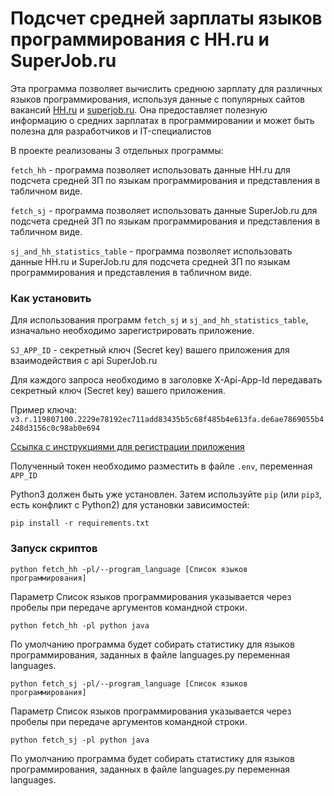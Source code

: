 # Подсчет средней зарплаты языков программирования с HH.ru и SuperJob.ru

Эта программа позволяет вычислить среднюю зарплату для различных языков программирования, используя данные с популярных сайтов вакансий [HH.ru](https://hh.ru/) и [superjob.ru](https://www.superjob.ru/). Она предоставляет полезную информацию о средних зарплатах в программировании и может быть полезна для разработчиков и IT-специалистов

В проекте реализованы 3 отдельных программы:

`fetch_hh`  - программа позволяет использовать данные HH.ru для подсчета средней ЗП по языкам программирования и представления в табличном виде.

`fetch_sj` - программа позволяет использовать данные SuperJob.ru для подсчета средней ЗП по языкам программирования и представления в табличном виде.

`sj_and_hh_statistics_table` - программа позволяет использовать данные HH.ru и SuperJob.ru для подсчета средней ЗП по языкам программирования и представления в табличном виде.


### Как установить

Для использования программ `fetch_sj` и `sj_and_hh_statistics_table`, изначально необходимо зарегистрировать приложение.

`SJ_APP_ID` - секретный ключ (Secret key) вашего приложения для взаимодействия с api SuperJob.ru

Для каждого запроса необходимо в заголовке X-Api-App-Id передавать секретный ключ (Secret key) вашего приложения. 

Пример ключа: `v3.r.119807100.2229e78192ec711add83435b5c68f485b4e613fa.de6ae7869055b4248d3156c0c98ab0e694`

[Ссылка с инструкциями для регистрации приложения](https://api.superjob.ru/)

Полученный токен необходимо разместить в файле `.env`, переменная  `APP_ID`


Python3 должен быть уже установлен. 
Затем используйте `pip` (или `pip3`, есть конфликт с Python2) для установки зависимостей:
```
pip install -r requirements.txt
```

### Запуск скриптов

```
python fetch_hh -pl/--program_language [Список языков программирования]
```
Параметр Список языков программирования указывается  через пробелы при передаче аргументов командной строки.

```
python fetch_hh -pl python java
```

По умолчанию программа будет собирать статистику для языков программирования, заданных в файле languages.py переменная languages.

```
python fetch_sj -pl/--program_language [Список языков программирования]
```
Параметр Список языков программирования указывается  через пробелы при передаче аргументов командной строки.

```
python fetch_sj -pl python java
```

По умолчанию программа будет собирать статистику для языков программирования, заданных в файле languages.py переменная languages.

